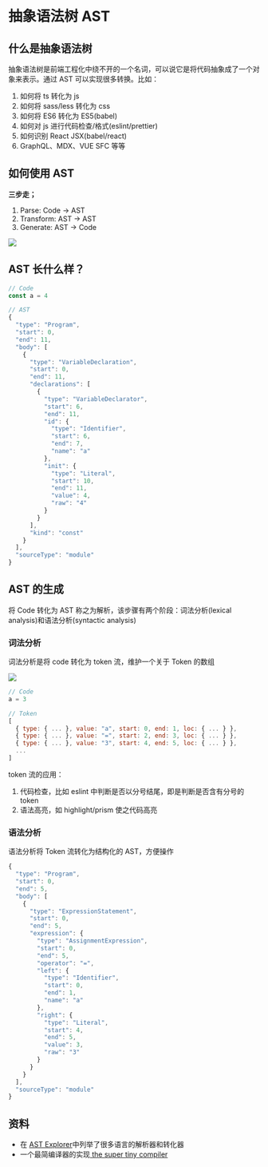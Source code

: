 <!--
 * @Author: songyipeng
 * @Date: 2022-09-15 19:23:46
-->

# 抽象语法树 AST

## 什么是抽象语法树

抽象语法树是前端工程化中绕不开的一个名词，可以说它是将代码抽象成了一个对象来表示。通过 AST 可以实现很多转换。比如：

1. 如何将 ts 转化为 js
2. 如何将 sass/less 转化为 css
3. 如何将 ES6 转化为 ES5(babel)
4. 如何对 js 进行代码检查/格式(eslint/prettier)
5. 如何识别 React JSX(babel/react)
6. GraphQL、MDX、VUE SFC 等等

## 如何使用 AST

**三步走；**

1. Parse: Code -> AST
2. Transform: AST -> AST
3. Generate: AST -> Code

![](https://cdn.jsdelivr.net/gh/shfshanyue/assets/2021-12-13/AST.37256a.webp)

## AST 长什么样？

```js
// Code
const a = 4

// AST
{
  "type": "Program",
  "start": 0,
  "end": 11,
  "body": [
    {
      "type": "VariableDeclaration",
      "start": 0,
      "end": 11,
      "declarations": [
        {
          "type": "VariableDeclarator",
          "start": 6,
          "end": 11,
          "id": {
            "type": "Identifier",
            "start": 6,
            "end": 7,
            "name": "a"
          },
          "init": {
            "type": "Literal",
            "start": 10,
            "end": 11,
            "value": 4,
            "raw": "4"
          }
        }
      ],
      "kind": "const"
    }
  ],
  "sourceType": "module"
}
```

## AST 的生成

将 Code 转化为 AST 称之为解析，该步骤有两个阶段：词法分析(lexical analysis)和语法分析(syntactic analysis)

### 词法分析

词法分析是将 code 转化为 token 流，维护一个关于 Token 的数组

![](https://cdn.jsdelivr.net/gh/shfshanyue/assets/2021-12-13/Parse.050e33.webp)

```js
// Code
a = 3

// Token
[
  { type: { ... }, value: "a", start: 0, end: 1, loc: { ... } },
  { type: { ... }, value: "=", start: 2, end: 3, loc: { ... } },
  { type: { ... }, value: "3", start: 4, end: 5, loc: { ... } },
  ...
]
```

token 流的应用：

1. 代码检查，比如 eslint 中判断是否以分号结尾，即是判断是否含有分号的 token
2. 语法高亮，如 highlight/prism 使之代码高亮

### 语法分析

语法分析将 Token 流转化为结构化的 AST，方便操作

```js
{
  "type": "Program",
  "start": 0,
  "end": 5,
  "body": [
    {
      "type": "ExpressionStatement",
      "start": 0,
      "end": 5,
      "expression": {
        "type": "AssignmentExpression",
        "start": 0,
        "end": 5,
        "operator": "=",
        "left": {
          "type": "Identifier",
          "start": 0,
          "end": 1,
          "name": "a"
        },
        "right": {
          "type": "Literal",
          "start": 4,
          "end": 5,
          "value": 3,
          "raw": "3"
        }
      }
    }
  ],
  "sourceType": "module"
}
```

## 资料

- 在 [AST Explorer](https://astexplorer.net/)中列举了很多语言的解析器和转化器
- 一个最简编译器的实现[ the super tiny compiler](https://github.com/jamiebuilds/the-super-tiny-compiler)
